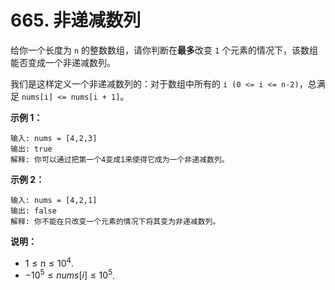 # 665. 非递减数列

给你一个长度为 `n` 的整数数组，请你判断在**最多**改变 `1` 个元素的情况下，该数组能否变成一个非递减数列。

我们是这样定义一个非递减数列的：对于数组中所有的 `i (0 <= i <= n-2)`，总满足 `nums[i] <= nums[i + 1]`。

**示例 1：**

```()
输入: nums = [4,2,3]
输出: true
解释: 你可以通过把第一个4变成1来使得它成为一个非递减数列。
```

**示例 2：**

```()
输入: nums = [4,2,1]
输出: false
解释: 你不能在只改变一个元素的情况下将其变为非递减数列。
```

**说明：**

- $1 \leq n \leq 10^4$.
- $-10^5 \leq nums[i] \leq 10^5$.

